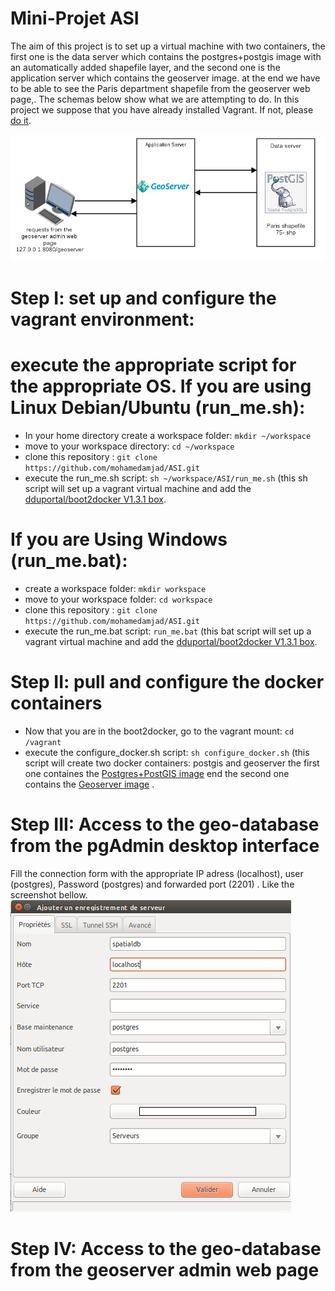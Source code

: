 Mini-Projet ASI
=======
The aim of this project is to set up a virtual machine with two containers, the first one is the data server which contains the postgres+postgis image with an automatically added shapefile layer, and the second one is the application server which contains the geoserver image.
at the end we have to be able to see the Paris department shapefile from the geoserver web page,. The schemas below show what we are attempting to do.
In this project we suppose that you have already installed Vagrant. If not, please [do it](https://docs.vagrantup.com/v2/installation/).

![Alt text](images/diagramme1.png?raw=true)

Step I: set up and configure the vagrant environment:
====
execute the appropriate script for the appropriate OS.
If you are using Linux Debian/Ubuntu (run_me.sh):
=
- In your home directory create a workspace folder: `mkdir ~/workspace`
- move to your workspace directory: `cd ~/workspace`
- clone this repository : `git clone https://github.com/mohamedamjad/ASI.git`
- execute the run_me.sh script: `sh ~/workspace/ASI/run_me.sh` (this sh script will set up a vagrant virtual machine and add the [dduportal/boot2docker V1.3.1 box](https://vagrantcloud.com/dduportal/boxes/boot2docker/versions).

If you are Using Windows (run_me.bat):
=
- create a workspace folder: `mkdir workspace`
- move to your workspace folder: `cd workspace`
- clone this repository : `git clone https://github.com/mohamedamjad/ASI.git`
- execute the run_me.bat script: `run_me.bat` (this bat script will set up a vagrant virtual machine and add the [dduportal/boot2docker V1.3.1 box](https://vagrantcloud.com/dduportal/boxes/boot2docker/versions).

Step II: pull and configure the docker containers
====

- Now that you are in the boot2docker, go to the vagrant mount: `cd /vagrant`
- execute the configure_docker.sh script: `sh configure_docker.sh` (this script will create two docker containers: postgis and geoserver the first one containes the [Postgres+PostGIS image](https://registry.hub.docker.com/u/jamesbrink/postgresql/) end the second one contains the [Geoserver image](https://registry.hub.docker.com/u/kartoza/geoserver/) .

Step III: Access to the geo-database from the pgAdmin desktop interface
====
Fill the connection form with the appropriate IP adress (localhost), user (postgres), Password (postgres) and forwarded port (2201) . Like the screenshot bellow.
![pgadmin3](images/pgadmin1.png)

Step IV: Access to the geo-database from the geoserver admin web page
====
